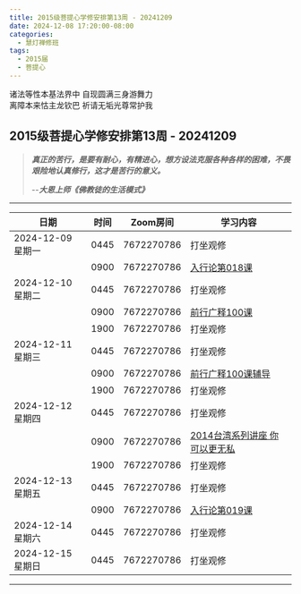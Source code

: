 ```yaml
---
title: 2015级菩提心学修安排第13周 - 20241209
date: 2024-12-08 17:20:00-08:00
categories:
  - 慧灯禅修班
tags:
  - 2015届
  - 菩提心
---
```

诸法等性本基法界中 自现圆满三身游舞力  
离障本来怙主龙钦巴 祈请无垢光尊常护我


## 2015级菩提心学修安排第13周 - 20241209


> *__真正的苦行，是要有耐心，有精进心，想方设法克服各种各样的困难，不畏艰险地认真修行，这才是苦行的意义。__*
>
> --***大恩上师《佛教徒的生活模式》***


---


|日期 |时间|Zoom房间|学习内容|
|--|--|--|--|
| 2024-12-09 星期一|0445|7672270786|打坐观修|
| |0900|7672270786|[入行论第018课](https://huidengchanxiu.net/refs/rxl/02#第十八节课) |
| 2024-12-10 星期二 |0445|7672270786|打坐观修|
|   |0900|7672270786| [前行广释100课](https://huidengchanxiu.net/refs/qxgs/qxgs-09ptx/#前行广释第100课) |
|   |1900|7672270786|打坐观修|
| 2024-12-11 星期三  |0445|7672270786|打坐观修|
|   |0900|7672270786| [前行广释100课辅导](https://huidengchanxiu.net/refs/qxgs/fudao/qxgsfd-09ptx/#前行广释第100课辅导) |
|   |1900|7672270786| 打坐观修 |
| 2024-12-12 星期四|0445|7672270786|打坐观修|
|   |0900|7672270786| [2014台湾系列讲座 你可以更无私](https://www.fohuifayu.com/index.php/huideng-jiangtang/fofa-jianxiu/puti-xin/9773-l14077) |
|   |1900|7672270786|打坐观修|
| 2024-12-13 星期五|0445|7672270786|打坐观修|
|   |0900|7672270786| [入行论第019课](https://huidengchanxiu.net/refs/rxl/02#第十九节课) |
| 2024-12-14 星期六|0445|7672270786|打坐观修|
| 2024-12-15 星期日|0445|7672270786|打坐观修|


---

